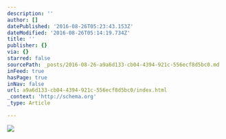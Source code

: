 ```yaml
---
description: ''
author: []
datePublished: '2016-08-26T05:23:43.153Z'
dateModified: '2016-08-26T05:14:19.734Z'
title: ''
publisher: {}
via: {}
starred: false
sourcePath: _posts/2016-08-26-a9a6d133-cb04-4394-921c-556ecf8d5bc0.md
inFeed: true
hasPage: true
inNav: false
url: a9a6d133-cb04-4394-921c-556ecf8d5bc0/index.html
_context: 'http://schema.org'
_type: Article

---
```

![](https://the-grid-user-content.s3-us-west-2.amazonaws.com/027c85df-0726-4a4f-8351-34d6426f7057.png)